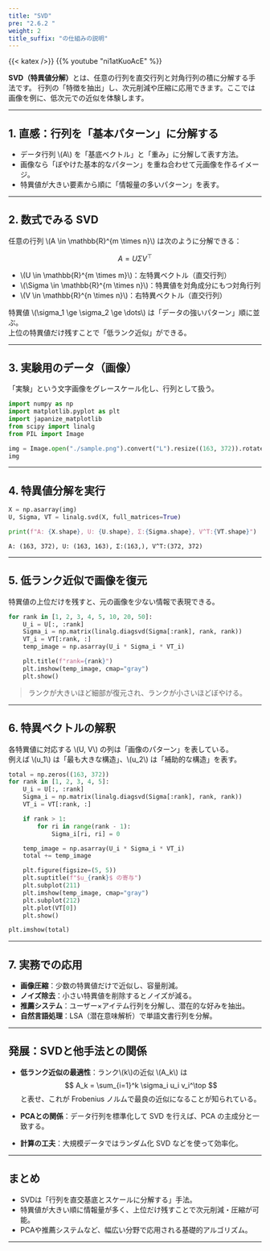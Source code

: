 ```yaml
---
title: "SVD"
pre: "2.6.2 "
weight: 2
title_suffix: "の仕組みの説明"
---
```


{{< katex />}}
{{% youtube "ni1atKuoAcE" %}}

<div class="pagetop-box">
    <p><b>SVD（特異値分解）</b>とは、任意の行列を直交行列と対角行列の積に分解する手法です。  
    行列の「特徴を抽出」し、次元削減や圧縮に応用できます。ここでは画像を例に、低次元での近似を体験します。</p>
</div>

---

## 1. 直感：行列を「基本パターン」に分解する
- データ行列 \\(A\\) を「基底ベクトル」と「重み」に分解して表す方法。  
- 画像なら「ぼやけた基本的なパターン」を重ね合わせて元画像を作るイメージ。  
- 特異値が大きい要素から順に「情報量の多いパターン」を表す。

---

## 2. 数式でみる SVD

任意の行列 \\(A \in \mathbb{R}^{m \times n}\\) は次のように分解できる：

$$
A = U \Sigma V^\top
$$

- \\(U \in \mathbb{R}^{m \times m}\\)：左特異ベクトル（直交行列）  
- \\(\Sigma \in \mathbb{R}^{m \times n}\\)：特異値を対角成分にもつ対角行列  
- \\(V \in \mathbb{R}^{n \times n}\\)：右特異ベクトル（直交行列）  

特異値 \\(\sigma_1 \ge \sigma_2 \ge \dots\\) は「データの強いパターン」順に並ぶ。  
上位の特異値だけ残すことで「低ランク近似」ができる。

---

## 3. 実験用のデータ（画像）

「実験」という文字画像をグレースケール化し、行列として扱う。

```python
import numpy as np
import matplotlib.pyplot as plt
import japanize_matplotlib
from scipy import linalg
from PIL import Image

img = Image.open("./sample.png").convert("L").resize((163, 372)).rotate(90, expand=True)
img
```

---

## 4. 特異値分解を実行

```python
X = np.asarray(img)
U, Sigma, VT = linalg.svd(X, full_matrices=True)

print(f"A: {X.shape}, U: {U.shape}, Σ:{Sigma.shape}, V^T:{VT.shape}")
```

    A: (163, 372), U: (163, 163), Σ:(163,), V^T:(372, 372)

---

## 5. 低ランク近似で画像を復元

特異値の上位だけを残すと、元の画像を少ない情報で表現できる。

```python
for rank in [1, 2, 3, 4, 5, 10, 20, 50]:
    U_i = U[:, :rank]
    Sigma_i = np.matrix(linalg.diagsvd(Sigma[:rank], rank, rank))
    VT_i = VT[:rank, :]
    temp_image = np.asarray(U_i * Sigma_i * VT_i)

    plt.title(f"rank={rank}")
    plt.imshow(temp_image, cmap="gray")
    plt.show()
```

> ランクが大きいほど細部が復元され、ランクが小さいほどぼやける。

---

## 6. 特異ベクトルの解釈

各特異値に対応する \\(U, V\\) の列は「画像のパターン」を表している。  
例えば \\(u_1\\) は「最も大きな構造」、\\(u_2\\) は「補助的な構造」を表す。

```python
total = np.zeros((163, 372))
for rank in [1, 2, 3, 4, 5]:
    U_i = U[:, :rank]
    Sigma_i = np.matrix(linalg.diagsvd(Sigma[:rank], rank, rank))
    VT_i = VT[:rank, :]

    if rank > 1:
        for ri in range(rank - 1):
            Sigma_i[ri, ri] = 0

    temp_image = np.asarray(U_i * Sigma_i * VT_i)
    total += temp_image

    plt.figure(figsize=(5, 5))
    plt.suptitle(f"$u_{rank}$ の寄与")
    plt.subplot(211)
    plt.imshow(temp_image, cmap="gray")
    plt.subplot(212)
    plt.plot(VT[0])
    plt.show()

plt.imshow(total)
```

---

## 7. 実務での応用
- **画像圧縮**：少数の特異値だけで近似し、容量削減。  
- **ノイズ除去**：小さい特異値を削除するとノイズが減る。  
- **推薦システム**：ユーザー×アイテム行列を分解し、潜在的な好みを抽出。  
- **自然言語処理**：LSA（潜在意味解析）で単語文書行列を分解。  

---

## 発展：SVDと他手法との関係
- **低ランク近似の最適性**：ランク\\(k\\)の近似 \\(A_k\\) は
  $$
  A_k = \sum_{i=1}^k \sigma_i u_i v_i^\top
  $$
  と表せ、これが Frobenius ノルムで最良の近似になることが知られている。  

- **PCAとの関係**：データ行列を標準化して SVD を行えば、PCA の主成分と一致する。  

- **計算の工夫**：大規模データではランダム化 SVD などを使って効率化。  

---

## まとめ
- SVDは「行列を直交基底とスケールに分解する」手法。  
- 特異値が大きい順に情報量が多く、上位だけ残すことで次元削減・圧縮が可能。  
- PCAや推薦システムなど、幅広い分野で応用される基礎的アルゴリズム。  

---
